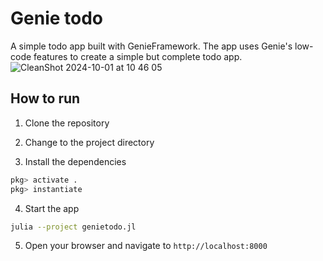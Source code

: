 # Genie todo

A simple todo app built with GenieFramework.
The app uses Genie's low-code features to create a simple but complete todo app.
![CleanShot 2024-10-01 at 10 46 05](https://github.com/user-attachments/assets/d3845ec6-75cb-4737-8674-26e39d4331b2)

## How to run

1. Clone the repository

2. Change to the project directory

3. Install the dependencies

  ```julia
  pkg> activate .
  pkg> instantiate
  ```

4. Start the app

  ```bash
  julia --project genietodo.jl
  ```

5. Open your browser and navigate to `http://localhost:8000`

